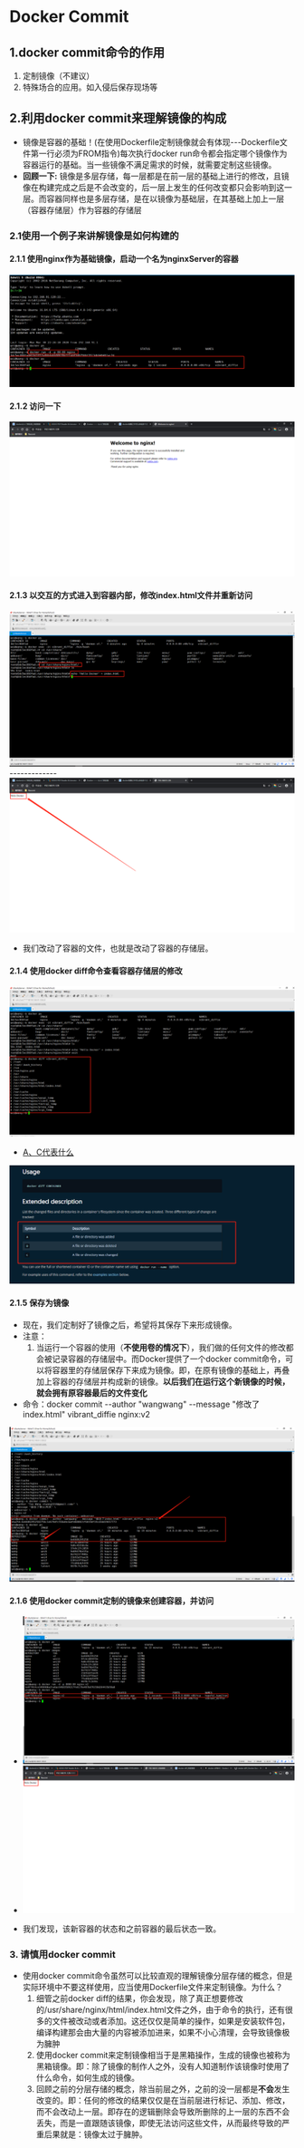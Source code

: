 # Docker Commit 
##  1.docker commit命令的作用
  1. 定制镜像（不建议）
  2. 特殊场合的应用。如入侵后保存现场等
## 2.利用docker commit来理解镜像的构成
+ 镜像是容器的基础！(在使用Dockerfile定制镜像就会有体现---Dockerfile文件第一行必须为FROM指令)每次执行docker run命令都会指定哪个镜像作为容器运行的基础。当一些镜像不满足需求的时候，就需要定制这些镜像。
+ **回顾一下:** 镜像是多层存储，每一层都是在前一层的基础上进行的修改，且镜像在构建完成之后是不会改变的，后一层上发生的任何改变都只会影响到这一层。而容器同样也是多层存储，是在以镜像为基础层，在其基础上加上一层（容器存储层）作为容器的存储层
### 2.1使用一个例子来讲解镜像是如何构建的
#### 2.1.1 使用nginx作为基础镜像，启动一个名为nginxServer的容器
<img src="./pics/docker_run.png"/>

#### 2.1.2 访问一下
<img src="./pics/nginx_access.png"/>

#### 2.1.3 以交互的方式进入到容器内部，修改index.html文件并重新访问
<img src="./pics/change_index.png"/>
-------------
<img src="./pics/re_access.png"/>

+ 我们改动了容器的文件，也就是改动了容器的存储层。

#### 2.1.4  使用docker diff命令查看容器存储层的修改
<img src="./pics/docker_diff.png"/>

+ [A、C代表什么](https://docs.docker.com/engine/reference/commandline/diff/)
<img src="./pics/docker_diff_explain.png"/>

#### 2.1.5  保存为镜像
+ 现在，我们定制好了镜像之后，希望将其保存下来形成镜像。
+ 注意：
   1. 当运行一个容器的使用（**不使用卷的情况下**），我们做的任何文件的修改都会被记录容器的存储层中。而Docker提供了一个docker commit命令，可以将容器里的存储层保存下来成为镜像。即，在原有镜像的基础上，再叠加上容器的存储层并构成新的镜像。**以后我们在运行这个新镜像的时候，就会拥有原容器最后的文件变化**
+ 命令：docker commit --author "wangwang" --message "修改了index.html" vibrant_diffie  nginx:v2
<img src="./pics/docker_commit_image.png"/>

#### 2.1.6 使用docker commit定制的镜像来创建容器，并访问
 + <img src="./pics/docker_commit_image_container.png"/>
 + <img src="./pics/docker_commit_image_container_access.png"/>

+ 我们发现，该新容器的状态和之前容器的最后状态一致。

### 3. 请慎用docker commit 
+  使用docker commit命令虽然可以比较直观的理解镜像分层存储的概念，但是实际环境中不要这样使用，应当使用Dockerfile文件来定制镜像。为什么？
   1. 细管之前docker diff的结果，你会发现，除了真正想要修改的/usr/share/nginx/html/index.html文件之外，由于命令的执行，还有很多的文件被改动或者添加。这还仅仅是简单的操作，如果是安装软件包，编译构建那会由大量的内容被添加进来，如果不小心清理，会导致镜像极为臃肿
   2. 使用docker commit来定制镜像相当于是黑箱操作，生成的镜像也被称为黑箱镜像。即：除了镜像的制作人之外，没有人知道制作该镜像时使用了什么命令，如何生成的镜像。
   3. 回顾之前的分层存储的概念，除当前层之外，之前的没一层都是**不会**发生改变的。即：任何的修改的结果仅仅是在当前层进行标记、添加、修改，而不会改动上一层。即存在的逻辑删除会导致所删除的上一层的东西不会丢失，而是一直跟随该镜像，即使无法访问这些文件，从而最终导致的严重后果就是：镜像太过于臃肿。